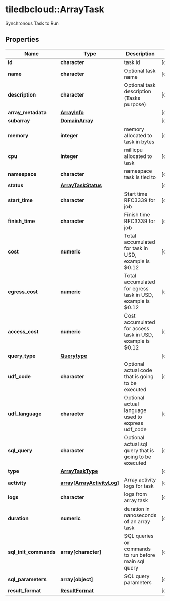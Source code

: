 # tiledbcloud::ArrayTask

Synchronous Task to Run
## Properties
Name | Type | Description | Notes
------------ | ------------- | ------------- | -------------
**id** | **character** | task id | [optional] 
**name** | **character** | Optional task name | [optional] 
**description** | **character** | Optional task description (Tasks purpose) | [optional] 
**array_metadata** | [**ArrayInfo**](ArrayInfo.md) |  | [optional] 
**subarray** | [**DomainArray**](DomainArray.md) |  | [optional] 
**memory** | **integer** | memory allocated to task in bytes | [optional] 
**cpu** | **integer** | millicpu allocated to task | [optional] 
**namespace** | **character** | namespace task is tied to | [optional] 
**status** | [**ArrayTaskStatus**](ArrayTaskStatus.md) |  | [optional] 
**start_time** | **character** | Start time RFC3339 for job | [optional] 
**finish_time** | **character** | Finish time RFC3339 for job | [optional] 
**cost** | **numeric** | Total accumulated for task in USD, example is $0.12 | [optional] 
**egress_cost** | **numeric** | Total accumulated for egress task in USD, example is $0.12 | [optional] 
**access_cost** | **numeric** | Cost accumulated for access task in USD, example is $0.12 | [optional] 
**query_type** | [**Querytype**](Querytype.md) |  | [optional] 
**udf_code** | **character** | Optional actual code that is going to be executed | [optional] 
**udf_language** | **character** | Optional actual language used to express udf_code | [optional] 
**sql_query** | **character** | Optional actual sql query that is going to be executed | [optional] 
**type** | [**ArrayTaskType**](ArrayTaskType.md) |  | [optional] 
**activity** | [**array[ArrayActivityLog]**](ArrayActivityLog.md) | Array activity logs for task | [optional] 
**logs** | **character** | logs from array task | [optional] 
**duration** | **numeric** | duration in nanoseconds of an array task | [optional] 
**sql_init_commands** | **array[character]** | SQL queries or commands to run before main sql query | [optional] 
**sql_parameters** | **array[object]** | SQL query parameters | [optional] 
**result_format** | [**ResultFormat**](ResultFormat.md) |  | [optional] 


